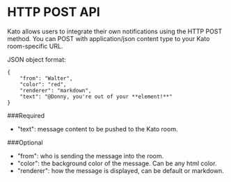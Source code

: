 HTTP POST API
=============

Kato allows users to integrate their own notifications using the HTTP POST method.
You can POST with application/json content type to your Kato room-specific URL.

JSON object format:
    
    {
        "from": "Walter",
        "color": "red",
        "renderer": "markdown",
        "text": "@Donny, you're out of your **element!**"
    }

###Required
-  "text": message content to be pushed to the Kato room.

###Optional
-  "from": who is sending the message into the room.
-  "color": the background color of the message. Can be any html color.
-  "renderer": how the message is displayed, can be default or markdown.
